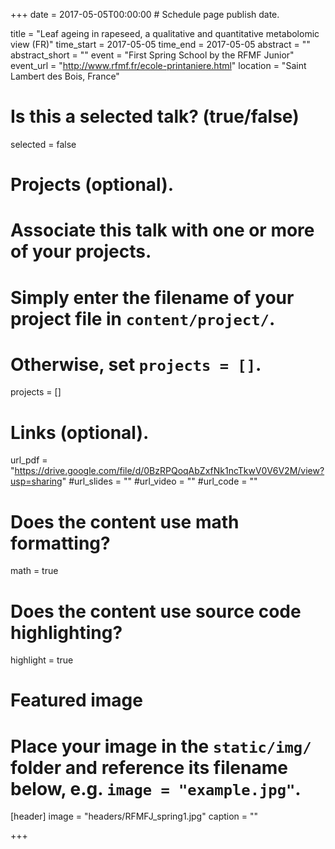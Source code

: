 +++
date = 2017-05-05T00:00:00  # Schedule page publish date.

title = "Leaf ageing in rapeseed, a qualitative and quantitative metabolomic view (FR)"
time_start = 2017-05-05
time_end = 2017-05-05
abstract = ""
abstract_short = ""
event = "First Spring School by the RFMF Junior"
event_url = "http://www.rfmf.fr/ecole-printaniere.html"
location = "Saint Lambert des Bois, France"

# Is this a selected talk? (true/false)
selected = false

# Projects (optional).
#   Associate this talk with one or more of your projects.
#   Simply enter the filename of your project file in `content/project/`.
#   Otherwise, set `projects = []`.
projects = []

# Links (optional).
url_pdf = "https://drive.google.com/file/d/0BzRPQoqAbZxfNk1ncTkwV0V6V2M/view?usp=sharing"
#url_slides = ""
#url_video = ""
#url_code = ""

# Does the content use math formatting?
math = true

# Does the content use source code highlighting?
highlight = true

# Featured image
# Place your image in the `static/img/` folder and reference its filename below, e.g. `image = "example.jpg"`.
[header]
image = "headers/RFMFJ_spring1.jpg"
caption = ""

+++
